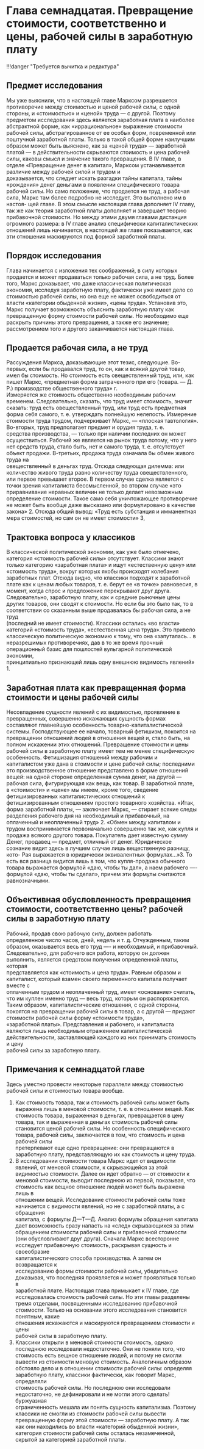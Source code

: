# Глава семнадцатая. Превращение стоимости, соответственно и цены, рабочей силы в заработную плату

!!!danger "Требуется вычитка и редактура"

## Предмет исследования

Мы уже выяснили, что в настоящей главе Марксом разрешается
противоречие между стоимостью и ценой рабочей силы, с одной  
стороны, и «стоимостью» и «ценой» труда — с другой. Поэтому  
предметом исследования здесь является заработная плата в наиболее  
абстрактной форме, как «иррациональное» выражение стоимости  
рабочей силы, абстрагированное от ее особых форм, повременной или  
поштучной заработной платы. Только в такой общей форме наилучшим
образом может быть выяснено, как за «ценой труда» — заработной
платой — в действительности скрываются стоимость и цена рабочей
силы, каковы смысл и значение такого превращения.
В IV главе, в отделе «Превращение денег в капитал», Марксом
устанавливается различие между рабочей силой и трудом и  
доказывается, что следует искать разгадки тайны капитала, тайны  
«рождения» денег деньгами в появлении специфического товара рабочей
силы. Но само положение, что продается не труд, а рабочая сила,
Маркс там более подробно не исследует. Это выполнено им в настоя-
щей главе. В этом смысле настоящая глава дополняет IV главу, так же
как теория заработной платы дополняет и завершает теорию  
прибавочной стоимости. Но между этими двумя главами дистанция огромного
размера: в IV главе анализ специфически капиталистических  
отношений лишь начинается, в настоящей же главе показывается, как эти
отношения маскируются под формой заработной платы.

## Порядок исследования

Глава начинается с изложения тех соображений, в силу которых
продается и может продаваться только рабочая сила, а не труд. Более
того, Маркс доказывает, что даже классическая политическая  
экономия, исследуя заработную плату, фактически уже имеет дело со
стоимостью рабочей силы, но она еще не может освободиться от  
власти «категории обыденной жизни», «цены труда». Установив это,
Маркс получает возможность объяснить заработную плату как  
превращенную форму стоимости рабочей силы. Но необходимо еще  
раскрыть причины этого превращения, а также его значение;  
рассмотрением того и другого заканчивается настоящая глава.

## Продается рабочая сила, а не труд

Рассуждения Маркса, доказывающие этот тезис, следующие.
Во-первых, если бы продавался труд, то он, как и всякий другой
товар, имел бы стоимость. Но стоимость есть овеществленный труд,
или, как пишет Маркс, «предметная форма затраченного при его
(товара. — Д. Р.) производстве общественного труда» г.  
Измеряется же стоимость общественно необходимым рабочим временем.
Следовательно, сказать, что труд имеет стоимость, значит сказать:
труд есть овеществленный труд, или труд есть предметная форма
себя самого, т. е. утверждать полнейшую нелепость. Измерение  
стоимости труда трудом, подчеркивает Маркс, — «плоская тавтология».
Во-вторых, труд предполагает предмет и орудия труда, т. е.  
средства производства, — только при наличии последних он может  
осуществиться. Рабочий же является на рынок труда потому, что у него
нет средств труда, стало быть, нет и самого труда, т. е. отсутствует
объект продажи.
В-третьих, продажа труда означала бы обмен живого труда на  
овеществленный в деньгах труд. Отсюда следующая дилемма: или  
количество живого труда равно количеству труда овеществленного, или
первое превышает второе. В первом случае сделка является с точки
зрения капиталиста бессмысленной, во втором случае «это  
приравнивание неравных величин не только делает невозможным определение
стоимости. Такое само себя уничтожающее противоречие не может
быть вообще даже высказано или формулировано в качестве закона» 2.
Отсюда общий вывод: «Труд есть субстанция и имманентная мера
стоимостей, но сам он не имеет стоимости» 3,

## Трактовка вопроса у классиков

В классической политической экономии, как уже было отмечено,
категория «стоимость рабочей силы» отсутствует. Классики знают
только категорию «заработная плата» и ищут «естественную цену»
или «стоимость труда», вокруг которых якобы происходят колебания
заработных плат.
Отсюда видно, что классики подходят к заработной плате как
к ценам любых товаров, т. е. берут ее «в точке» равновесия, в момент,
когда спрос и предложение перекрывают друг друга. Следовательно,
заработную плату, как и средние рыночные цены других товаров,
они сводят к стоимости. Но если бы это было так, то в соответствии
со сказанным выше продавалась бы рабочая сила, а не труд  
(последний не имеет стоимости). Классики остались «во власти» категорий
«стоимость труда», «естественная цена труда». Это привело  
классическую политическую экономию к тому, что она «запуталась... в  
неразрешимых противоречиях, дав в то же время прочный  
операционный базис для пошлостей вульгарной политической экономии,  
принципиально признающей лишь одну внешнюю видимость явлений» 1.

## Заработная плата как превращенная форма стоимости и цены рабочей силы

Несовпадение сущности явлений с их видимостью, проявление
в превращенных, совершенно искажающих сущность формах  
составляют главнейшую особенность товарно-капиталистической системы.
Господствующее ее начало, товарный фетишизм, покоится на  
превращении отношений людей в отношения вещей и, стало быть, на
полном искажении этих отношений. Превращение стоимости и цены
рабочей силы в заработную плату имеет тем не менее специфическую
особенность. Фетишизация отношений между рабочим и  
капиталистом уже дана в стоимости и цене рабочей силы; последними это
производственное отношение представлено в форме отношений вещей:
на одной стороне определенная сумма денег, на другой — рабочая
сила, фигурирующая как вещь, как товар.
В заработной плате, в «стоимости» и «цене» мы имеем, кроме того,
сведение фетишизированных капиталистических отношений к  
фетишизированным отношениям простого товарного хозяйства. «Итак,
форма заработной платы, — заключает Маркс, — стирает всякие
следы разделения рабочего дня на необходимый и прибавочный, на
оплаченный и неоплаченный труд» 2. «Обмен между капиталом и  
трудом воспринимается первоначально совершенно так же, как купля
и продажа всякого другого товара. Покупатель дает известную сумму
Денег, продавец — предмет, отличный от денег. Юридическое  
сознание видит здесь в лучшем случае лишь вещественную разницу, кото-
Рая выражается в юридически эквивалентных формулах...»3. То
есть вся разница видится лишь в том, что купля-продажа обычного
товара выражается формулой «даю, чтобы ты дал», а наем рабочего —-
формулой «даю, чтобы ты сделал», причем эти формулы считаются
равнозначными.

## Объективная обусловленность превращения стоимости, соответственно цены? рабочей силы в заработную плату

Рабочий, продав свою рабочую силу, должен работать  
определенное число часов, дней, недель и т. д. Отчужденным, таким образом,
оказывается весь его труд —- и необходимый, и прибавочный.  
Следовательно, для рабочего вся работа, которую он должен выполнить,
является средством получения определенной платы, которая  
представляется как «стоимость и цена труда». Равным образом и капиталист,
который взамен своего переменного капитала получает вместе с  
оплаченным трудом и неоплаченный труд, имеет «основание» считать, что
им куплен именно труд — весь труд, которым он распоряжается.
Таким образом, капиталистические отношения, с одной стороны,
покоятся на превращении рабочей силы в товар, а с другой —
придают стоимости рабочей силы форму «стоимости труда»,  
«заработной платы». Представления и рабочего, и капиталиста являются
лишь необходимым отражением капиталистической  
действительности, заставляющей каждого из них принимать стоимость и цену  
рабочей силы за заработную плату.

## Примечания к семнадцатой главе

Здесь уместно провести некоторые параллели между стоимостью
рабочей силы и стоимостью товара вообще.

1. Как стоимость товара, так и стоимость рабочей силы может
   быть выражена лишь в меновой стоимости, т. е. в отношении вещей.
   Как стоимость товара, выраженная в деньгах, превращается в цену  
   товара, так и выраженная в деньгах стоимость рабочей силы становится
   ценой рабочей силы. Но особенность специфического товара, рабочей
   силы, заключается в том, что стоимость и цена рабочей силы  
   претерпевают еще одно превращение: они превращаются в заработную
   плату, представляющую их как стоимость и цену труда.
2. В исследовании стоимости товара Маркс идет от видимости
   явлений, от меновой стоимости, к скрывающейся за этой  
   видимостью стоимости. Далее он идет обратно — от стоимости к меновой
   стоимости, выводит последнюю из первой, показывая, что стоимость
   как вещное отношение людей может быть выражена лишь в  
   отношении вещей. Исследование стоимости рабочей силы тоже начинается
   с видимости явлений, но не с заработной платы, а с обращения  
   капитала, с формулы Д—Т—Д. Анализ формулы обращения капитала
   дает возможность сразу напасть на «след» скрывающихся за этим
   обращением стоимости рабочей силы и прибавочной стоимости (они
   обусловливают друг друга). Сначала Маркс всесторонне исследует
   прибавочную стоимость, раскрывая сущность и своеобразие  
   капиталистического способа производства. А затем он возвращается к  
   исследованию формы стоимости рабочей силы, убедительно доказывая,
   что последняя проявляется и может проявляться только в  
   заработной плате. Настоящая глава примыкает к IV главе, где исследовалась
   стоимость рабочей силы. Но эти главы разделены тремя отделами,
   посвященными исследованию прибавочной стоимости. Только на
   основании этого исследования становится понятным, какие  
   отношения искажаются и маскируются превращением стоимости и цены  
   рабочей силы в заработную плату.
3. Классики открыли в меновой стоимости стоимость, однако
   последнюю исследовали недостаточно. Они не поняли того, что  
   стоимость есть вещное отношение людей, и потому не смогли вывести из
   стоимости меновую стоимость. Аналогичным образом обстояло
   дело и в отношении стоимости рабочей силы: определяя заработную
   плату, классики фактически, как говорит Маркс, определяли  
   стоимость рабочей силы. Но последнюю они исследовали недостаточно,
   не дефинировали и не могли этого сделать! буржуазная  
   ограниченность мешала им понять сущность капитализма. Поэтому классики
   не смогли из стоимости рабочей силы вывести превращенную форму
   этой стоимости — заработную плату. А так как они находились во
   власти «категорий обыденной жизни», категория стоимости рабочей
   силы осталась незамеченной, скрытой за категорией заработной
   платы.
